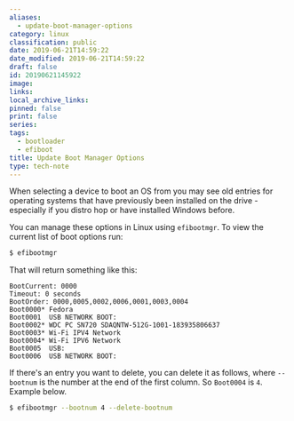 ```yaml
---
aliases:
  - update-boot-manager-options
category: linux
classification: public
date: 2019-06-21T14:59:22
date_modified: 2019-06-21T14:59:22
draft: false
id: 20190621145922
image: 
links: 
local_archive_links: 
pinned: false
print: false
series: 
tags:
  - bootloader
  - efiboot
title: Update Boot Manager Options
type: tech-note
---
```


When selecting a device to boot an OS from you may see old entries for operating systems that have previously been installed on the drive - especially if you distro hop or have installed Windows before.

You can manage these options in Linux using `efibootmgr`. To view the current list of boot options run:

``` sh
$ efibootmgr
```

That will return something like this:

```text
BootCurrent: 0000
Timeout: 0 seconds
BootOrder: 0000,0005,0002,0006,0001,0003,0004
Boot0000* Fedora
Boot0001  USB NETWORK BOOT:
Boot0002* WDC PC SN720 SDAQNTW-512G-1001-183935806637
Boot0003* Wi-Fi IPV4 Network
Boot0004* Wi-Fi IPV6 Network
Boot0005  USB:
Boot0006  USB NETWORK BOOT:
```

If there's an entry you want to delete, you can delete it as follows, where `--bootnum` is the number at the end of the first column. So `Boot0004` is `4`. Example below.

``` sh
$ efibootmgr --bootnum 4 --delete-bootnum
```